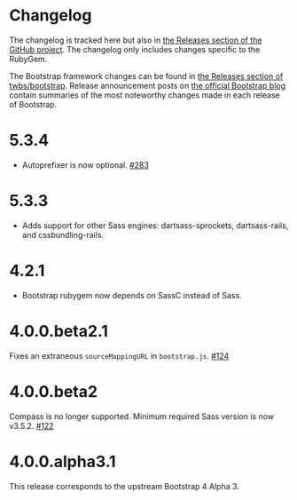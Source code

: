 # Changelog

The changelog is tracked here but also in [the Releases section of the GitHub project](https://github.com/twbs/bootstrap-rubygem/releases).
The changelog only includes changes specific to the RubyGem.

The Bootstrap framework changes can be found in [the Releases section of twbs/bootstrap](https://github.com/twbs/bootstrap/releases).
Release announcement posts on [the official Bootstrap blog](http://blog.getbootstrap.com) contain summaries of the most noteworthy changes made in each release of Bootstrap.

# 5.3.4

* Autoprefixer is now optional.
  [#283](https://github.com/twbs/bootstrap-rubygem/pull/283)

# 5.3.3

* Adds support for other Sass engines: dartsass-sprockets, dartsass-rails, and cssbundling-rails.

# 4.2.1

* Bootstrap rubygem now depends on SassC instead of Sass.

# 4.0.0.beta2.1

Fixes an extraneous `sourceMappingURL` in `bootstrap.js`.
[#124](https://github.com/twbs/bootstrap-rubygem/issues/124)

# 4.0.0.beta2

Compass is no longer supported. Minimum required Sass version is now v3.5.2.
[#122](https://github.com/twbs/bootstrap-rubygem/pull/122)

# 4.0.0.alpha3.1

This release corresponds to the upstream Bootstrap 4 Alpha 3.

